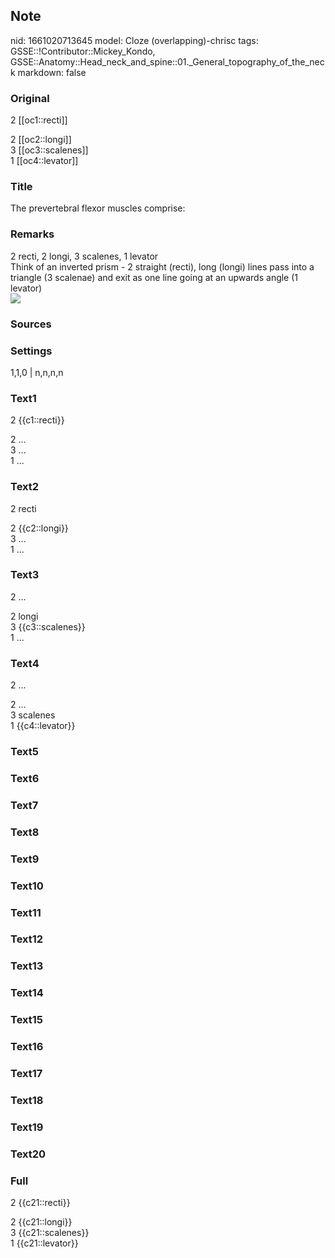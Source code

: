 ## Note
nid: 1661020713645
model: Cloze (overlapping)-chrisc
tags: GSSE::!Contributor::Mickey_Kondo, GSSE::Anatomy::Head_neck_and_spine::01._General_topography_of_the_neck
markdown: false

### Original
2 [[oc1::recti]]
<div>
  2 [[oc2::longi]]
</div>
<div>
  3 [[oc3::scalenes]]
</div>
<div>
  1 [[oc4::levator]]
</div>

### Title
The prevertebral flexor muscles comprise:

### Remarks
<div>
  2 recti, 2 longi, 3 scalenes, 1 levator
</div>
<div>
  Think of an inverted prism - 2 straight (recti), long (longi)
  lines pass into a triangle (3 scalenae) and exit as one line
  going at an upwards angle (1 levator)
</div>
<div><img src="paste-8551279886337%20(1).jpg"></div>

### Sources


### Settings
1,1,0 | n,n,n,n

### Text1
2 {{c1::recti}}
<div>
  2 ...
</div>
<div>
  3 ...
</div>
<div>
  1 ...
</div>

### Text2
2 recti
<div>
  2 {{c2::longi}}
</div>
<div>
  3 ...
</div>
<div>
  1 ...
</div>

### Text3
2 ...
<div>
  2 longi
</div>
<div>
  3 {{c3::scalenes}}
</div>
<div>
  1 ...
</div>

### Text4
2 ...
<div>
  2 ...
</div>
<div>
  3 scalenes
</div>
<div>
  1 {{c4::levator}}
</div>

### Text5


### Text6


### Text7


### Text8


### Text9


### Text10


### Text11


### Text12


### Text13


### Text14


### Text15


### Text16


### Text17


### Text18


### Text19


### Text20


### Full
2 {{c21::recti}}
<div>
  2 {{c21::longi}}
</div>
<div>
  3 {{c21::scalenes}}
</div>
<div>
  1 {{c21::levator}}
</div>
